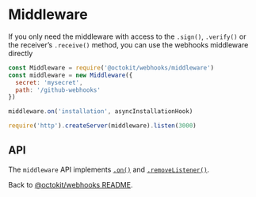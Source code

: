 # Middleware

If you only need the middleware with access to the `.sign()`, `.verify()` or the receiver’s `.receive()` method, you can use the webhooks middleware directly

```js
const Middleware = require('@octokit/webhooks/middleware')
const middleware = new Middleware({
  secret: 'mysecret',
  path: '/github-webhooks'
})

middleware.on('installation', asyncInstallationHook)

require('http').createServer(middleware).listen(3000)
```

## API

The `middleware` API implements [`.on()`](../#webhookson) and [`.removeListener()`](../#webhooksremovelistener).

Back to [@octokit/webhooks README](..).
